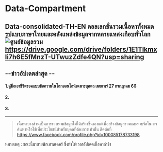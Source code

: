 # Data-Compartment
Data-consolidated-TH-EN
คอลเลกชั่นรวมเนื้อหาทั้งหมดรูปแบบภาษาไทยและคลังแหล่งข้อมูลจากหลายแหล่งเกือบทั่วโลก
![ศูนย์ข้อมูลรวม](https://i.ibb.co/hCrssMc/Gradient-Cyber-security-Internet-Instagram-post.png)
https://drive.google.com/drive/folders/1E1TIkmxIi7h6E5fMnzT-UTwuzZdfe4QN?usp=sharing
-------------------------------------------------------------------------------
## --ข่าวอัปเดตล่าสุด --
#### 1.คู่มือเอาชีวิตรอดแบบข้อความในโลกออนไลน์เฉพาะบุคคล เผยแพร่ 27 กรกฏาคม 66
#### 2.
#### 3.
-------------------------------------------------------------------------------
> เนื้อหาบางส่วนเป็นการรวบรวมข้อมูลไม่ได้สร้างขึ้นเองแต่เพื่อสร้างข้อมูลรวมและรวบรัดในการค้นหาหรือใช้เพื่อประโยชน์สำหรับบุคลที่ต้องการเท่านั้น
ติดต่อที่ https://www.facebook.com/profile.php?id=100085178733198 


หมายเหตุ : ขณะนี้มาสายนักเทรดเดอร์ ซึ่งทำให้เวลาอัปเดตเนื้อหาล่าช้า
